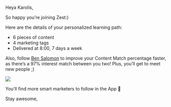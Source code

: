 Heya Karolis,

So happy you’re joining Zest:)

Here are the details of your personalized learning path:

-  6 pieces of content
-  4 marketing tags
-  Delivered at 8:00, 7 days a week

Also, follow [Ben Salomon](https://distilled.zest.is/zester/benjamin-salomon) to improve your Content Match percentage faster, as there’s a 97% interest match between you two! Plus, you’ll get to
meet new people ;)

![](https://zest-app.s3-eu-west-1.amazonaws.com/assets.notifications/enlight-emails/onboard/enlight_onboard_002_200.gif)

You’ll find more smart marketers to follow in the App 👊

Stay awesome,
